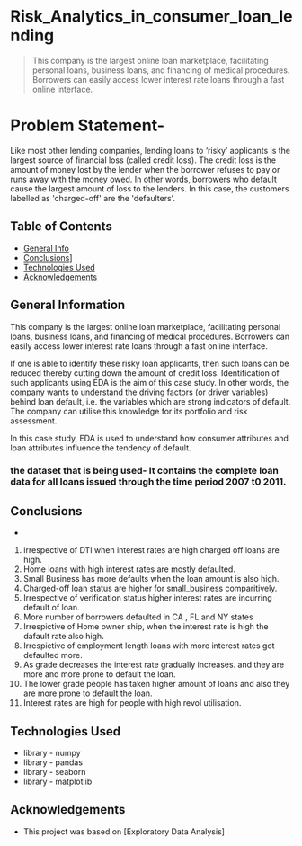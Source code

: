 # Risk_Analytics_in_consumer_loan_lending
> This company is the largest online loan marketplace, facilitating personal loans, business loans, and financing of medical procedures.  Borrowers can easily access lower interest rate loans through a fast online interface. 

# Problem Statement-
Like most other lending companies, lending loans to ‘risky’ applicants is the largest source of financial loss (called credit loss). The credit loss is the amount of money lost by the lender when the borrower refuses to pay or runs away with the money owed. In other words, borrowers who default cause the largest amount of loss to the lenders. In this case, the customers labelled as 'charged-off' are the 'defaulters'. 



## Table of Contents
* [General Info](#general-information)
* [Conclusions](#conclusions)]
* [Technologies Used](#technologies-used)
* [Acknowledgements](#acknowledgements)

<!-- You can include any other section that is pertinent to your problem -->

## General Information
This company is the largest online loan marketplace, facilitating personal loans, business loans, and financing of medical procedures. Borrowers can easily access lower interest rate loans through a fast online interface. 
 
If one is able to identify these risky loan applicants, then such loans can be reduced thereby cutting down the amount of credit loss. Identification of such applicants using EDA is the aim of this case study.
In other words, the company wants to understand the driving factors (or driver variables) behind loan default, i.e. the variables which are strong indicators of default.  The company can utilise this knowledge for its portfolio and risk assessment. 


In this case study, EDA is used to understand how consumer attributes and loan attributes influence the tendency of default.

### the dataset that is being used- It contains the complete loan data for all loans issued through the time period 2007 t0 2011.

<!-- You don't have to answer all the questions - just the ones relevant to your project. -->

## Conclusions
-
1. irrespective of DTI when interest rates are high charged off loans are high.
2. Home loans with high interest rates are mostly defaulted.
3. Small Business has more defaults when the loan amount is also high.
4. Charged-off loan status are higher for small_business comparitively.
5. Irrespective of verification status higher interest rates are incurring default of loan.
6. More number of borrowers defaulted in CA , FL and NY states
7. Irrespictive of Home owner ship, when the interest rate is high the dafault rate also high.
8. Irrespictive of employment length loans with more interest rates got defaulted more.
9. As grade decreases the interest rate gradually increases. and they are more and more prone to default the loan.
10. The lower grade people has taken higher amount of loans and also they are more prone to default the loan.
11. Interest rates are high for people with high revol utilisation.

<!-- You don't have to answer all the questions - just the ones relevant to your project. -->


## Technologies Used
- library - numpy
- library - pandas
- library - seaborn
- library - matplotlib

<!-- As the libraries versions keep on changing, it is recommended to mention the version of library used in this project -->

## Acknowledgements
- This project was based on [Exploratory Data Analysis]




<!-- Optional -->
<!-- ## License -->
<!-- This project is open source and available under the [... License](). -->

<!-- You don't have to include all sections - just the one's relevant to your project -->
